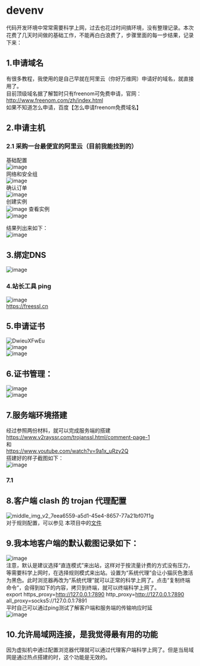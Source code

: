 # devenv
代码开发环境中常常需要科学上网，过去也花过时间搞环境，没有整理记录。本次花费了几天时间做的基础工作，不能再白白浪费了，步骤里面的每一步结果，记录下来：<br>
## 1.申请域名<br>
有很多教程，我使用的是自己早就在阿里云（你好万维网）申请好的域名，就直接用了。<br>
目前顶级域名据了解暂时只有freenom可免费申请，官网： http://www.freenom.com/zh/index.html<br>
如果不知道怎么申请，百度【怎么申请freenom免费域名】<br>
## 2.申请主机<br>
### 2.1 采购一台最便宜的阿里云（目前我能找到的） <br>
基础配置<br>
![image](https://user-images.githubusercontent.com/4297820/144729435-bdbf3bca-086d-4d16-9fe8-bf1ca35ece06.png)  <br>
网络和安全组<br>
![image](https://user-images.githubusercontent.com/4297820/144729500-65f530c5-4fec-4195-981c-683e30834ef6.png)<br>
确认订单<br>
![image](https://user-images.githubusercontent.com/4297820/144729690-67ab1a87-83fa-41f1-a4de-6f0e3d53af4d.png)<br>
创建实例<br>
![image](https://user-images.githubusercontent.com/4297820/144729741-3e6e0656-11ac-49af-813a-b170616a1b91.png)
查看实例<br>
![image](https://user-images.githubusercontent.com/4297820/144729818-ca746d7d-b792-42f5-a632-e32a89dfb3d7.png)



结果列出来如下：<br>
![image](https://user-images.githubusercontent.com/4297820/144719891-9c465f72-8361-4b94-899a-f84a75bbc3a2.png)<br>
## 3.绑定DNS<br>
![image](https://user-images.githubusercontent.com/4297820/144697777-a575140b-bb0a-4c30-a472-06a78dfedc54.png)<br>
### 4.站长工具 ping<br>
![image](https://user-images.githubusercontent.com/4297820/144699266-5d9c0359-8580-404f-8853-d9ae4e11af77.png)<br>
https://freessl.cn<br>
## 5.申请证书<br>
![DwieuXFwEu](https://user-images.githubusercontent.com/4297820/144698331-5247a054-a975-4b07-a488-996d10f21b14.png)<br>
![image](https://user-images.githubusercontent.com/4297820/144698372-174adaa1-17f3-4e50-a105-c65981471313.png)<br>
![image](https://user-images.githubusercontent.com/4297820/144698377-b06caf55-849b-451a-a00d-8a5794130b15.png)<br>
## 6.证书管理：<br>
![image](https://user-images.githubusercontent.com/4297820/144698663-372319a8-f0f3-4933-9f96-9e8d78d17642.png)<br>
![image](https://user-images.githubusercontent.com/4297820/144698668-ab81e82e-d623-4367-bb67-e57b3f88f80b.png)<br>
## 7.服务端环境搭建
经过参照两份材料，就可以完成服务端的搭建<br>
https://www.v2rayssr.com/trojanssl.html/comment-page-1<br>
和<br>
https://www.youtube.com/watch?v=9a1x_uRzy2Q<br>
搭建好的样子截图如下：<br>
![image](https://user-images.githubusercontent.com/4297820/144720552-c76b2d80-b48d-4f17-a57f-29e12416266d.png)
### 7.1

## 8.客户端 clash 的 trojan 代理配置<br>
![middle_img_v2_7eea6559-a5d1-45e4-8657-77a21bf07f1g](https://user-images.githubusercontent.com/4297820/144699014-10689dd2-75a8-4aba-80f3-c1e6d1a322b8.png)<br>
对于规则配置，可以参见 本项目中的[文件](https://github.com/china-6268/devenv/blob/main/clash.rules)<br>
## 9.我本地客户端的默认截图记录如下：<br>
![image](https://user-images.githubusercontent.com/4297820/144719982-c866d1f4-4280-4b11-be55-103ddd4d001a.png)<br>
注意，默认是建议选择“直连模式”来出站，这样对于按流量计费的方式没有压力，等需要科学上网时，在选择规则模式来出站。设置为“系统代理”会让小猫灰色激活为黑色。此时浏览器再改为“系统代理”就可以正常的科学上网了。点击“复制终端命令”，会得到如下的内容，拷贝到终端，就可以终端科学上网了。<br>
export https_proxy=http://127.0.0.1:7890 http_proxy=http://127.0.0.1:7890 all_proxy=socks5://127.0.0.1:7891<br>
平时自己可以通过ping测试了解客户端和服务端的传输响应时延<br>
![image](https://user-images.githubusercontent.com/4297820/144720640-6c228d6e-a75a-4098-ac7e-aa90e65315db.png)<br>
## 10.允许局域网连接，是我觉得最有用的功能<br>
因为虚拟机中通过配置浏览器代理就可以通过代理客户端科学上网了。但是当局域网是通过热点搭建的时，这个功能是无效的。<br>
